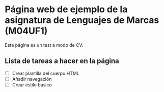 # Página web de ejemplo de la asignatura de Lenguajes de Marcas (M04UF1)

Esta página es un test a modo de CV.

## Lista de tareas a hacer en la página

- [ ] Crear plantilla del cuerpo HTML
- [ ] Añadir navegación
- [ ] Crear estilo básico
